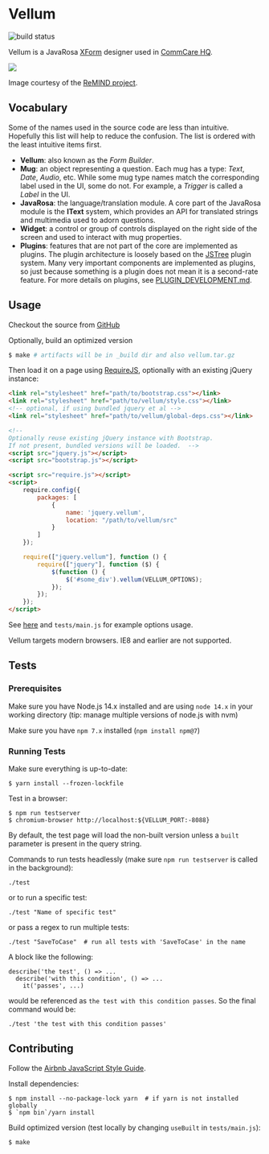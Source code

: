 Vellum
======

![build status](https://github.com/dimagi/vellum/actions/workflows/tests.yml/badge.svg)

Vellum is a JavaRosa [XForm](http://en.wikipedia.org/wiki/XForms) designer used
in [CommCare HQ](http://github.com/dimagi/commcare-hq).

![](http://i.imgur.com/PvrL8Rr.jpg)

Image courtesy of the [ReMIND
project](https://www.crs.org/our-work-overseas/research-publications/remind-project).

Vocabulary
----------

Some of the names used in the source code are less than intuitive. Hopefully
this list will help to reduce the confusion. The list is ordered with the least
intuitive items first.

- **Vellum**: also known as the _Form Builder_.
- **Mug**: an object representing a question. Each mug has a type: _Text_,
  _Date_, _Audio_, etc. While some mug type names match the corresponding label
  used in the UI, some do not. For example, a _Trigger_ is called a _Label_ in
  the UI.
- **JavaRosa**: the language/translation module. A core part of the JavaRosa
  module is the **IText** system, which provides an API for translated strings
  and multimedia used to adorn questions.
- **Widget**: a control or group of controls displayed on the right side of the
  screen and used to interact with mug properties.
- **Plugins**: features that are not part of the core are implemented as plugins.
  The plugin architecture is loosely based on the
  [JSTree](https://www.jstree.com/plugins/) plugin system. Many very important
  components are implemented as plugins, so just because something is a plugin
  does not mean it is a second-rate feature.
  For more details on plugins, see [PLUGIN_DEVELOPMENT.md](PLUGIN_DEVELOPMENT.md).

Usage
-----

Checkout the source from [GitHub](https://github.com/dimagi/Vellum)

Optionally, build an optimized version

```sh
$ make # artifacts will be in _build dir and also vellum.tar.gz
```

Then load it on a page using [RequireJS](http://requirejs.org), optionally with
an existing jQuery instance:

```html
<link rel="stylesheet" href="path/to/bootstrap.css"></link>
<link rel="stylesheet" href="path/to/vellum/style.css"></link>
<!-- optional, if using bundled jquery et al -->
<link rel="stylesheet" href="path/to/vellum/global-deps.css"></link>

<!-- 
Optionally reuse existing jQuery instance with Bootstrap.  
If not present, bundled versions will be loaded.  -->
<script src="jquery.js"></script>
<script src="bootstrap.js"></script>

<script src="require.js"></script>
<script>
    require.config({
        packages: [
            {
                name: 'jquery.vellum',
                location: "/path/to/vellum/src"
            }
        ]
    });

    require(["jquery.vellum"], function () {
        require(["jquery"], function ($) {
            $(function () {
                $('#some_div').vellum(VELLUM_OPTIONS);
            });
        });
    });
</script>
```

See
[here](https://github.com/dimagi/commcare-hq/blob/master/corehq/apps/app_manager/static/app_manager/js/forms/form_designer.js)
and `tests/main.js` for example options usage.

Vellum targets modern browsers.  IE8 and earlier are not supported.

Tests
-----

### Prerequisites

Make sure you have Node.js 14.x installed and are using `node 14.x` in your working directory (tip: manage multiple versions of node.js with nvm)

Make sure you have `npm 7.x` installed (`npm install npm@7`)

### Running Tests

Make sure everything is up-to-date:

```
$ yarn install --frozen-lockfile
```

Test in a browser:
```
$ npm run testserver
$ chromium-browser http://localhost:${VELLUM_PORT:-8088}
```

By default, the test page will load the non-built version unless a `built`
parameter is present in the query string.

Commands to run tests headlessly (make sure `npm run testserver` is called in the background):
```
./test
```

or to run a specific test:
```
./test "Name of specific test"
```

or pass a regex to run multiple tests:
```
./test "SaveToCase"  # run all tests with 'SaveToCase' in the name
```

A block like the following:
```
describe('the test', () => ...
  describe('with this condition', () => ...
    it('passes', ...)
```
would be referenced as `the test with this condition passes`.
So the final command would be:
```
./test 'the test with this condition passes'
```


Contributing
------------

Follow the [Airbnb JavaScript Style Guide](https://github.com/airbnb/javascript).

Install dependencies:
```
$ npm install --no-package-lock yarn  # if yarn is not installed globally
$ `npm bin`/yarn install
```

Build optimized version (test locally by changing `useBuilt` in `tests/main.js`):
```
$ make
```
